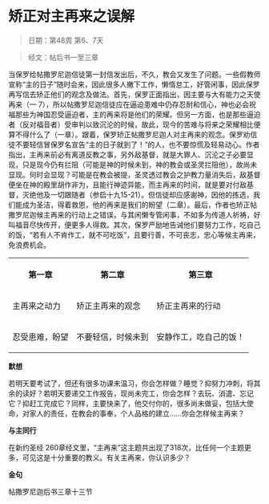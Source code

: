 # 矫正对主再来之误解

> 日期：第48周 第6、7天

> 经文：帖后书一至三章

当保罗给帖撒罗尼迦信徒第一封信发出后，不久，教会又发生了问题。一些假教师宣称“主的日子”随时会来，因此很多人撇下工作，懒惰怠工，好管闲事，因此保罗再写信去矫正他们的观念及做法。首先，保罗正面指出，因主要与大有能力之天使再来（一 7），所以帖撒罗尼迦信徒应在逼迫患难中仍存忍耐和信心，神也必会祝福那些为神国忍受逼迫者，主的再来将是他们的荣耀。但另一方面，也是那些逼迫者（反对福音者）受审判以致沉沦的时候，故此，现今的苦难与将来之荣耀相比便算不得什么了（一章）。跟着，保罗矫正帖撒罗尼迦人对主再来的观念。保罗劝信徒不要轻信冒保罗名宣告“主的日子就到了！”的人，也不要惊慌及轻易动心。作者指出，主再来前必有离道反教之事，另外敌基督，就是大罪人、沉沦之子必要显现，只是现今仍有拦阻（可能是神的时候未到，神的教会或圣灵拦阻他），故尚未显现。何时会显现？可能是在教会被提，圣灵透过教会之护教力量消失后，敌基督便坐在神的殿里胡作非为，且能行神迹异能，而主再来的时间，就是要对付敌基督，灭绝他及一切跟随者（参启十九15-21）。但信徒却应感谢神，因他的拣选，我们能成为圣洁，得着救恩，他的再来是我们的盼望（二章）。最后，作者也矫正帖撒罗尼迦候主再来的行动上之错误，与其闲懒专管闲事，不如多为传道人祈祷，好叫福音尽快传开，便更多人得救。其次，保罗严励地告诫他们要努力工作，吃自己的饭，“若有人不肯作工，就不可吃饭”，且要行善，不可丧志，忠心等候主再来，免浪费机会。

<table>
 <tbody>
  <tr>
   <th><p>第一章</p></th>
   <th><p>第二章</p></th>
   <th><p>第三章</p></th>
  </tr>
  <tr>
   <td><p>主再来之动力</p></td>
   <td><p>矫正主再来的观念</p></td>
   <td><p>矫正主再来的行动</p></td>
  </tr>
  <tr>
   <td><p>忍受患难，盼望</p></td>
   <td><p>不要轻信，时候未到</p></td>
   <td><p>安静作工，吃自己的饭！</p></td>
  </tr>
 </tbody>
</table>

**默想**

若明天要考试了，但还有很多功课未温习，你会怎样做？睡觉？抑努力冲刺，将其余的读好？若明天要递交工作报告，现尚未完工，你会怎样？去玩、消遣、忘记它？抑赶工完成它？同样，主要快来了，他交付你的，很多尚未做妥，包括大使命，对家人的责任，在教会的事奉，个人品格的建立……你会怎样候主再来？

**与主同行**

在新约圣经 260章经文里，“主再来”这主题共出现了318次，比任何一个主题更多，可见这是十分重要的教义。有关主再来，你认识多少？

**金句**

帖撒罗尼迦后书三章十三节
